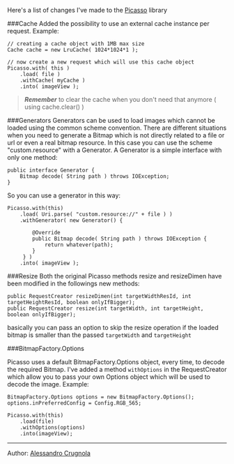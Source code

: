 
Here's a list of changes I've made to the [Picasso][1] library


###Cache
Added the possibility to use an external cache instance per request.
Example:

	// creating a cache object with 1MB max size
	Cache cache = new LruCache( 1024*1024*1 );
	
	// now create a new request which will use this cache object
	Picasso.with( this )
		.load( file )
		.withCache( myCache )
		.into( imageView );
	
> ***Remember*** to clear the cache when you don't need that anymore ( using cache.clear() )


###Generators
Generators can be used to load images which cannot be loaded using the common scheme convention. There are different situations when you need to generate a Bitmap which is not directly related to a file or url or even a real bitmap resource.
In this case you can use the scheme "custom.resource" with a Generator.
A Generator is a simple interface with only one method:

	public interface Generator {
		Bitmap decode( String path ) throws IOException;
	}

So you can use a generator in this way:

	Picasso.with(this)
		.load( Uri.parse( "custom.resource://" + file ) )
		.withGenerator( new Generator() {
		
			@Override
			public Bitmap decode( String path ) throws IOException {
				return whatever(path);
			}
		 } )
		.into( imageView );
		

###Resize
Both the original Picasso methods resize and resizeDimen have been modified in the followings new methods:

	public RequestCreator resizeDimen(int targetWidthResId, int targetHeightResId, boolean onlyIfBigger);
	public RequestCreator resize(int targetWidth, int targetHeight, boolean onlyIfBigger);


basically you can pass an option to skip the resize operation if the loaded bitmap is smaller than the passed `targetWidth` and `targetHeight`


###BitmapFactory.Options

Picasso uses a default BitmapFactory.Options object, every time, to decode the required Bitmap.
I've added a method `withOptions` in the RequestCreator which allow you to pass your own Options object which will be used to decode the image.
Example:

	BitmapFactory.Options options = new BitmapFactory.Options();
	options.inPreferredConfig = Config.RGB_565;

	Picasso.with(this)
		.load(file)
		.withOptions(options)
		.into(imageView);




---
Author: [Alessandro Crugnola][2]



[1]: https://github.com/square/picasso
[2]: http//blog.sephiroth.it
